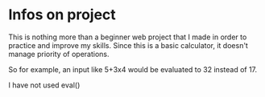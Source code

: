 # Infos on project
This is nothing more than a beginner web project that I made in order to practice and improve my skills. Since this is a basic calculator, it doesn't manage priority of operations.

So for example, an input like 5+3x4 would be evaluated to 32 instead of 17. 

I have not used eval()
